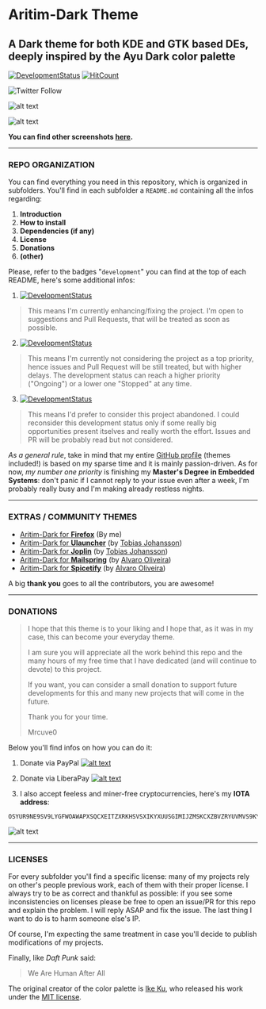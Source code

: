 # Aritim-Dark Theme

## A Dark theme for both KDE and GTK based DEs, deeply inspired by the Ayu Dark color palette

[![DevelopmentStatus](https://img.shields.io/badge/Development-Ongoing-brightgreen.svg)](https://img.shields.io/badge/Development-Ongoing-brightgreen.svg)
[![HitCount](http://hits.dwyl.com/Mrcuve0/Aritim-Dark.svg)](http://hits.dwyl.com/Mrcuve0/Aritim-Dark)

![Twitter Follow](https://img.shields.io/twitter/follow/Mrcuve0?label=Follow%20Me%21%20%40Mrcuve0&style=social)


![alt text](https://raw.githubusercontent.com/Mrcuve0/Aritim-Dark/master/KDE/screenshots/CleanDesktop.png)

![alt text](https://raw.githubusercontent.com/Mrcuve0/Aritim-Dark/master/KDE/screenshots/SystemMonitor0.5.2.png)

**You can find other screenshots [here](https://www.pling.com/p/1281836/).**

----

### **REPO ORGANIZATION**

You can find everything you need in this repository, which is organized in subfolders.
You'll find in each subfolder a `README.md` containing all the infos regarding:

1. **Introduction**
2. **How to install**
3. **Dependencies (if any)**
4. **License**
5. **Donations**
6. **(other)**

Please, refer to the badges "`development`" you can find at the top of each README, here's some additional infos:

1. [![DevelopmentStatus](https://img.shields.io/badge/Development-Ongoing-brightgreen.svg)](https://img.shields.io/badge/Development-Ongoing-brightgreen.svg)
> This means I'm currently enhancing/fixing the project. I'm open to suggestions and Pull Requests, that will be treated as soon as possible.
2. [![DevelopmentStatus](https://img.shields.io/badge/Development-Paused-yellow.svg)](https://img.shields.io/badge/Development-Paused-yellow.svg)
> This means I'm currently not considering the project as a top priority, hence issues and Pull Request will be still treated, but with higher delays. The development status can reach a higher priority ("Ongoing") or a lower one "Stopped" at any time.
3. [![DevelopmentStatus](https://img.shields.io/badge/Development-Stopped-red.svg)](https://img.shields.io/badge/Development-Stopped-red.svg)
> This means I'd prefer to consider this project abandoned. I could reconsider this development status only if some really big opportunities present itselves and really worth the effort. Issues and PR will be probably read but not considered.

*As a general rule*, take in mind that my entire [GitHub profile](https://github.com/Mrcuve0) (themes included!) is based on my sparse time and it is mainly passion-driven. As for now, *my number one priority* is finishing my **Master's Degree in Embedded Systems**: don't panic if I cannot reply to your issue even after a week, I'm probably really busy and I'm making already restless nights.

----

### **EXTRAS / COMMUNITY THEMES**

* [Aritim-Dark for **Firefox**](https://addons.mozilla.org/en-US/firefox/addon/aritim-dark/) (By me)
* [Aritim-Dark for **Ulauncher**](https://github.com/TobiasDev/Ulauncher-Themes) (by [Tobias Johansson](https://github.com/TobiasDev))
* [Aritim-Dark for **Joplin**](https://github.com/TobiasDev/Joplin-Custom-CSS) (by [Tobias Johansson](https://github.com/TobiasDev))
* [Aritim-Dark for **Mailspring**](https://github.com/kaluk1321/mailspring-aritim-dark) (by [Alvaro Oliveira](https://github.com/kaluk1321))
* [Aritim-Dark for **Spicetify**](https://github.com/kaluk1321/spicetify-aritim-dark) (by [Alvaro Oliveira](https://github.com/kaluk1321))

A big **thank you** goes to all the contributors, you are awesome!

----

### **DONATIONS**

> I hope that this theme is to your liking and I hope that, as it was in my case, this can become your everyday theme.
>
> I am sure you will appreciate all the work behind this repo and the many hours of my free time that I have dedicated (and will continue to devote) to this project.
> 
> If you want, you can consider a small donation to support future developments for this and many new projects that will come in the future.
>
> Thank you for your time.
> 
>Mrcuve0

Below you'll find infos on how you can do it:

1. Donate via PayPal [![alt text](https://www.paypal.com/en_US/i/btn/btn_donate_LG.gif)](https://paypal.me/mrcuve0)

2. Donate via LiberaPay [![alt text](https://liberapay.com/assets/widgets/donate.svg)](https://liberapay.com/Mrcuve0/donate)

3. I also accept feeless and miner-free cryptocurrencies, here's my **IOTA address**:
```
OSYUR9NE9SV9LYGFWOAWAPXSQCXEITZXRKHSVSXIKYXUUSGIMIJZMSKCXZBVZRYUVMVS9KYNENVZVVULADJWOUUYBX
```
![alt text](https://raw.githubusercontent.com/Mrcuve0/Aritim-Dark/master/QRCode.jpg)

----

### **LICENSES**
For every subfolder you'll find a specific license: many of my projects rely on other's people previous work, each of them with their proper license.
I always try to be as correct and thankful as possible: if you see some inconsistencies on licenses please be free to open an issue/PR for this repo and explain the problem. I will reply ASAP and fix the issue. The last thing I want to do is to harm someone else's IP. 

Of course, I'm expecting the same treatment in case you'll decide to publish modifications of my projects.

Finally, like *Daft Punk* said:

> We Are Human After All

The original creator of the color palette is [Ike Ku](https://github.com/dempfi), who released his work under the [MIT license](https://github.com/dempfi/ayu/blob/master/LICENSE).

